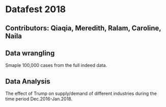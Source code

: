 # Datafest 2018
## Contributors: Qiaqia, Meredith, Ralam, Caroline, Naila

## Data wrangling
Smaple 100,000 cases from the full indeed data. 

## Data Analysis
The effect of Trump on supply/demand of different industries during the time period Dec.2016-Jan.2018. 
